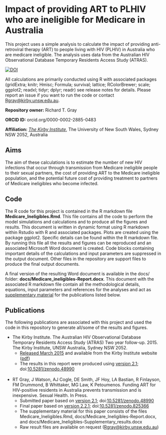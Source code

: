 # Impact of providing ART to PLHIV who are ineligible for Medicare in Australia

This project uses a simple analysis to calculate the impact of providing anti-retroviral therapy (ART) to people living with HIV (PLHIV) in Australia who are medicare ineligible. The analysis uses data from the Australian HIV Observational Database Temporary Residents Access Study (ATRAS). 

[![DOI](https://zenodo.org/badge/DOI/10.5281/zenodo.825366.svg)](https://doi.org/10.5281/zenodo.825366)

All calculations are primarily conducted using R with associated packages (gridExtra; knitr; Hmisc; Formula; survival; lattice; RColorBrewer; scale; ggplot2; readxl; tidyr; dplyr; readr) see 
release notes for details. Please report an issue if you want to run the code or contact Rgray@kirby.unsw.edu.au.

**Repository owner:** Richard T. Gray

**ORCID ID:** orcid.org/0000-0002-2885-0483

**Affiliation:** [_The Kirby Institute_](https://kirby.unsw.edu.au/), The University of New South Wales, Sydney NSW 2052, Australia

## Aims

The aim of these calculations is to estimate the number of new HIV infections that occur through transmission from Medicare ineligible people to their sexual partners, the cost of providing ART to the Medicare ineligible population, and the potential future cost of providing treatment to partners of Medicare ineligibles who become infected. 

## Code

The R code for this project is contained in the R markdown file **Medicare_Ineligibles.Rmd**. This file contains all the code to perform the model simulations and calculations and to produce all the figures and results. This document is written in dynamic format using R markdown within Rstudio with R and associated packages. Plots are created using the package ggplot2. Specific details can be found within the R markdown file. By running this file all the results and figures can be reproduced and an associated Microsoft Word document is created. Code blocks containing important details of the calculations and input parameters are suppressed in the output document. Other files in the repository are support files to produce the final output documents.

A final version of the resulting Word document is available in the docs/ folder: **docs/Medicare_ineligibles-Report.docx**. This document with the associated R markdown file contain all the methodological details, equations, input parameters and references for the analyses and act as [supplementary material](https://github.com/leftygray/ART_For_Temporary_Residents/tree/master/docs) for the publications listed below. 

## Publications

The following publications are associated with this project and used the code in this repository to generate all/some of the results and figures.

- The Kirby Institute. The Australian HIV Observational Database Temporary Residents Access Study (ATRAS) Two year follow-up. 2015. The Kirby Institute, UNSW Australia, Sydney NSW 2052.
  - [Released March 2015](https://kirby.unsw.edu.au/publications/australian-hiv-observational-database-temporary-residents-access-study-atras-mar-2015) and available from the Kirby Institute website ([pdf](https://kirby.unsw.edu.au/sites/default/files/AHOD_ATRAS%20Report%20Vol.%202%202015.pdf))
  - The results in this report were produced using [version 2.1](https://github.com/leftygray/ART_For_Temporary_Residents/releases/tag/v2.1); doi:[10.5281/zenodo.48990](https://doi.org/10.5281/zenodo.48990)
<br></br>
- RT Gray, J Watson, AJ Cogle, DE Smith, JF Hoy, LA Bastian, R Finlayson, FM Drummond, B Whittaker, MG Law, K Petoumenos. Funding ART for HIV-positive residents in Australia prevents transmission and is inexpensive. Sexual Health. In Press.
  - Submitted paper based on [version 2.1](https://github.com/leftygray/ART_For_Temporary_Residents/tree/v2.1); doi:[10.5281/zenodo.48990](https://doi.org/10.5281/zenodo.48990)
  - Final paper based on [version 2.2.1](https://github.com/leftygray/ART_For_Temporary_Residents/releases/tag/v2.2.1); doi:[10.5281/zenodo.825366](https://doi.org/10.5281/zenodo.573028)
  - The supplementary material for this paper consists of the files Medicare_Ineligibles.Rmd, docs/Medicare_Ineligibles-Report.docx, and docs/Medicare_Ineligibles-Supplementary_results.docx
  - Raw result files are available on request (Rgray@kirby.unsw.edu.au)
